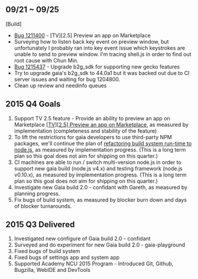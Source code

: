## 09/21 ~ 09/25
[Build]
* [Bug 1211400](http://bugzil.la/1211400) - [TV][2.5] Preview an app on Marketplace
 * Surveying how to listen back key event on preview window, but unfortunately I probably ran into key event issue which keystrokes are unable to send to preview window. I'm tracing shell.js in order to find out root cause with Chun Min.
* [Bug 1215437](http://bugzil.la/1215437) - Upgrade b2g_sdk for supporting new gecko features
 * Try to upgrade gaia's b2g_sdk to 44.0a1 but it was backed out due to CI server issues and waiting for bug 1204800.
* Clean up review and needinfo queues

## 2015 Q4 Goals
1. Support TV 2.5 feature - Provide an ability to preview an app on Marketplace [[TV][2.5] Preview an app on Marketplace](https://bugzilla.mozilla.org/show_bug.cgi?id=1211400), as measured by implementation (completeness and stability of the feature)
2. To lift the restrictions for gaia developers to use third-party NPM packages, we'll continue the plan of [refactoring build system run-time to node.js](https://wiki.mozilla.org/Gaia/Build/RefactoringToNodejs), as measured by implementation progress. (This is a long term plan so this goal does not aim for shipping on this quarter.)
3. CI machines are able to run / switch multi-version node.js in order to support new gaia build (node.js v4.x) and testing framework (node.js v0.10.x), as measured by implementation progress. (This is a long term plan so this goal does not aim for shipping on this quarter.)
4. Investigate new Gaia build 2.0 - confidant with Gareth, as measured by planning progress.
5. Fix bugs of build system, as measured by blocker burn down and days of blocker turnarounds.

## 2015 Q3 Delivered
1. Investigated new configure of Gaia build 2.0 - confidant
2. Surveyed and do experiment for new Gaia build 2.0 - gaia-playground
3. Fixed bugs of build system
4. Fixed bugs of settings app and system app
5. Supported Academy NCU 2015 Program - Introduced Git, Github, Bugzilla, WebIDE and DevTools
